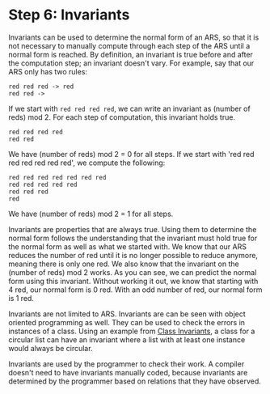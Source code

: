 # Step 6: Invariants

Invariants can be used to determine the normal form of an ARS, so that it is not necessary to manually compute through each step of the ARS until a normal form is reached. By definition, an invariant is true before and after the computation step; an invariant doesn't vary. For example, say that our ARS only has two rules:
```
red red red -> red
red red ->
```
If we start with `red red red red`, we can write an invariant as (number of reds) mod 2. For each step of computation, this invariant holds true.
```
red red red red
red red

```
We have (number of reds) mod 2 = 0 for all steps. If we start with 'red red red red red red red', we compute the following:
```
red red red red red red red 
red red red red red 
red red red
red
```
We have (number of reds) mod 2 = 1 for all steps.

Invariants are properties that are always true. Using them to determine the normal form follows the understanding that the invariant must hold true for the normal form as well as what we started with. We know that our ARS reduces the number of red until it is no longer possible to reduce anymore, meaning there is only one red. We also know that the invariant on the (number of reds) mod 2 works. As you can see, we can predict the normal form using this invariant. Without working it out, we know that starting with 4 red, our normal form is 0 red. With an odd number of red, our normal form is 1 red.

Invariants are not limited to ARS. Invariants are can be seen with object oriented programming as well. They can be used to check the errors in instances of a class. Using an example from [Class Invariants](http://people.cs.aau.dk/~normark/oop-csharp/html/notes/contracts_themes-class-inv-sect.html), a class for a circular list can have an invariant where a list with at least one instance would always be circular. 

Invariants are used by the programmer to check their work. A compiler doesn't need to have invariants manually coded, because invariants are determined by the programmer based on relations that they have observed.
